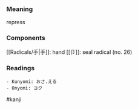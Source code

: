 ### Meaning

repress

### Components

[[Radicals/手|手]]: hand [[卩]]: seal radical (no. 26)

### Readings

```
- Kunyomi: おさ.える
- Onyomi: ヨク
```

#kanji